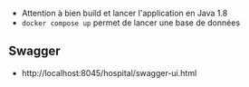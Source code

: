 - Attention à bien build et lancer l'application en Java 1.8
- `docker compose up` permet de lancer une base de données

## Swagger
- http://localhost:8045/hospital/swagger-ui.html

